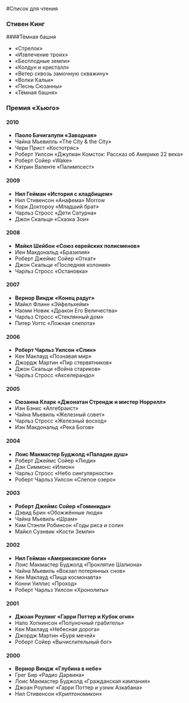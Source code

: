 #Список для чтения

### Стивен Кинг

####Тёмная башня

  * «Стрелок»
  * «Извлечение троих»
  * «Бесплодные земли»
  * «Колдун и кристалл»
  * «Ветер сквозь замочную скважину»
  * «Волки Кальи»
  * «Песнь Сюзанны»
  * «Тёмная башня»

### Премия «Хьюго»

#### 2010

  * __Паоло Бачигалупи «Заводная»__
  * Чайна Мьевилль «The City & the City»
  * Чери Прист «Костотряс»
  * Роберт Уилсон «Джулиан Комсток: Рассказ об Америке 22 века»
  * Роберт Сойер «Wake»
  * Кэтрин Валенте «Палимпсест»

#### 2009

  * __Нил Гейман	«История с кладбищем»__
  * Нил Стивенсон	«Анафема»	Morrow
  * Кори Доктороу	«Младший брат»
  * Чарльз Стросс	«Дети Сатурна»
  * Джон Скальци	«Сказка Зои»

#### 2008
  * __Майкл Шейбон	«Союз еврейских полисменов»__
  * Иен Макдональд	«Бразилия»
  * Роберт Джеймс Сойер	«Откат»
  * Джон Скальци	«Последняя колония»
  * Чарльз Стросс	«Остановка»

#### 2007
  * __Вернор Виндж	«Конец радуг»__
  * Майкл Флинн	«Эйфельхейм»
  * Наоми Новик	«Дракон Его Величества»
  * Чарльз Стросс	«Стеклянный дом»
  * Питер Уоттс	«Ложная слепота»

#### 2006
  * __Роберт Чарльз Уилсон	«Спин»__
  * Кен Маклауд	«Познавая мир»
  * Джордж Мартин	«Пир стервятников»
  * Джон Скальци	«Война стариков»
  * Чарльз Стросс	«Акселерандо»

#### 2005
  * __Сюзанна Кларк «Джонатан Стрендж и мистер Норрелл»__
  * Иэн Бэнкс «Алгебраист»
  * Чайна Мьевиль «Железный совет»
  * Чарльз Стросс «Железный восход»
  * Иэн Макдональд «Река Богов»

#### 2004
  * __Лоис Макмастер Буджолд	«Паладин душ»__
  * Роберт Джеймс Сойер	«Люди»
  * Дэн Симмонс	«Илион»
  * Чарльз Стросс	«Небо сингулярности»
  * Роберт Чарльз Уилсон	«Слепое озеро»

#### 2003
  * __Роберт Джеймс Сойер	«Гоминиды»__
  * Дэвид Брин	«Обожжённые люди»
  * Чайна Мьевиль	«Шрам»
  * Ким Стэнли Робинсон	«Годы риса и соли»
  * Майкл Суэнвик	«Кости Земли»

#### 2002
  * __Нил Гейман	«Американские боги»__
  * Лоис Макмастер Буджолд	«Проклятие Шалиона»
  * Чайна Мьевиль	«Вокзал потерянных снов»
  * Кен Маклауд	«Пища космонавта»
  * Конни Уиллис	«Проход»
  * Роберт Чарльз Уилсон	«Хронолиты»

#### 2001
  * __Джоан Роулинг «Гарри Поттер и Кубок огня»__
  * Нало Хопкинсон «Полуночный грабитель»
  * Кен Маклауд «Небесная дорога»
  * Джордж Мартин «Буря мечей»
  * Роберт Сойер «Вычислительный бог»

#### 2000
  * __Вернор Виндж «Глубина в небе»__
  * Грег Бир «Радио Дарвина»
  * Лоис Макмастер Буджолд «Гражданская кампания»
  * Джоан Роулинг «Гарри Поттер и узник Азкабана»
  * Нил Стивенсон «Криптономикон»
